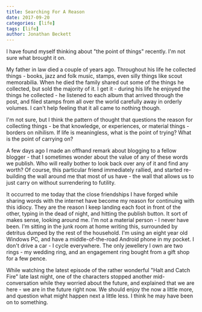 ```yaml
---
title: Searching For A Reason
date: 2017-09-20
categories: [life]
tags: [life]
author: Jonathan Beckett
---
```


I have found myself thinking about "the point of things" recently. I'm not sure what brought it on.

My father in law died a couple of years ago. Throughout his life he collected things - books, jazz and folk music, stamps, even silly things like scout memorabilia. When he died the family shared out some of the things he collected, but sold the majority of it. I get it - during his life he enjoyed the things he collected - he listened to each album that arrived through the post, and filed stamps from all over the world carefully away in orderly volumes. I can't help feeling that it all came to nothing though.

I'm not sure, but I think the pattern of thought that questions the reason for collecting things - be that knowledge, or experiences, or material things - borders on nihilism. If life is meaningless, what is the point of trying? What is the point of carrying on?

A few days ago I made an offhand remark about blogging to a fellow blogger - that I sometimes wonder about the value of any of these words we publish. Who will really bother to look back over any of it and find any worth? Of course, this particular friend immediately rallied, and started re-building the wall around me that most of us have - the wall that allows us to just carry on without surrendering to futility.

It occurred to me today that the close friendships I have forged while sharing words with the internet have become my reason for continuing with this idiocy. They are the reason I keep landing each foot in front of the other, typing in the dead of night, and hitting the publish button. It sort of makes sense, looking around me. I'm not a material person - I never have been. I'm sitting in the junk room at home writing this, surrounded by detritus dumped by the rest of the household. I'm using an eight year old Windows PC, and have a middle-of-the-road Android phone in my pocket. I don't drive a car - I cycle everywhere. The only jewellery I own are two rings - my wedding ring, and an engagement ring bought from a gift shop for a few pence.

While watching the latest episode of the rather wonderful "Halt and Catch Fire" late last night, one of the characters stopped another mid-conversation while they worried about the future, and explained that we are here - we are in the future right now. We should enjoy the now a little more, and question what might happen next a little less. I think he may have been on to something.
